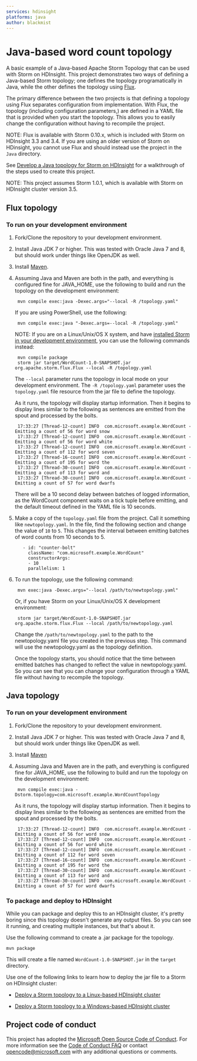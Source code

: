 ```yaml
---
services: hdinsight
platforms: java
author: blackmist
---
```


# Java-based word count topology

A basic example of a Java-based Apache Storm Topology that can be used with Storm on HDInsight. This project demonstrates two ways of defining a Java-based Storm topology; one defines the topology programatically in Java, while the other defines the topology using [Flux](https://storm.apache.org/releases/1.0.1/flux.html).

The primary difference between the two projects is that defining a topology using Flux separates configuration from implementation. With Flux, the topology (including configuration parameters,) are defined in a YAML file that is provided when you start the topology. This allows you to easily change the configuration without having to recompile the project.

NOTE: Flux is available with Storm 0.10.x, which is included with Storm on HDInsight 3.3 and 3.4. If you are using an older version of Storm on HDinsight, you cannot use Flux and should instead use the project in the `Java` directory.

See [Develop a Java topology for Storm on HDInsight](https://azure.microsoft.com/en-us/documentation/articles/hdinsight-storm-develop-java-topology) for a walkthrough of the steps used to create this project.

NOTE: This project assumes Storm 1.0.1, which is available with Storm on HDInsight cluster version 3.5.

## Flux topology

### To run on your development environment

1. Fork/Clone the repository to your development environment.

2. Install Java JDK 7 or higher. This was tested with Oracle Java 7 and 8, but should work under things like OpenJDK as well.

3. Install [Maven](http://maven.apache.org/).

4. Assuming Java and Maven are both in the path, and everything is configured fine for JAVA_HOME, use the following to build and run the topology on the development environment:

        mvn compile exec:java -Dexec.args="--local -R /topology.yaml"

    If you are using PowerShell, use the following:
    
        mvn compile exec:java "-Dexec.args=--local -R /topology.yaml"

    NOTE: If you are on a Linux/Unix/OS X system, and have [installed Storm in your development environment](http://storm.apache.org/releases/0.10.0/Setting-up-development-environment.html), you can use the following commands instead:

        mvn compile package
        storm jar target/WordCount-1.0-SNAPSHOT.jar org.apache.storm.flux.Flux --local -R /topology.yaml

    The `--local` parameter runs the topology in local mode on your development environment. The `-R /topology.yaml` parameter uses the `topology.yaml` file resource from the jar file to define the topology.

    As it runs, the topology will display startup information. Then it begins to display lines similar to the following as sentences are emitted from the spout and processed by the bolts.

        17:33:27 [Thread-12-count] INFO  com.microsoft.example.WordCount - Emitting a count of 56 for word snow
        17:33:27 [Thread-12-count] INFO  com.microsoft.example.WordCount - Emitting a count of 56 for word white
        17:33:27 [Thread-12-count] INFO  com.microsoft.example.WordCount - Emitting a count of 112 for word seven
        17:33:27 [Thread-16-count] INFO  com.microsoft.example.WordCount - Emitting a count of 195 for word the
        17:33:27 [Thread-30-count] INFO  com.microsoft.example.WordCount - Emitting a count of 113 for word and
        17:33:27 [Thread-30-count] INFO  com.microsoft.example.WordCount - Emitting a count of 57 for word dwarfs
    
    There will be a 10 second delay between batches of logged information, as the WordCount component waits on a tick tuple before emitting, and the default timeout defined in the YAML file is 10 seconds.

5. Make a copy of the `topology.yaml` file from the project. Call it something like `newtopology.yaml`. In the file, find the following section and change the value of `10` to `5`. This changes the interval between emitting batches of word counts from 10 seconds to 5.

          - id: "counter-bolt"
            className: "com.microsoft.example.WordCount"
            constructorArgs:
            - 10
            parallelism: 1

6. To run the topology, use the following command:

        mvn exec:java -Dexec.args="--local /path/to/newtopology.yaml"

    Or, if you have Storm on your Linux/Unix/OS X development environment:

        storm jar target/WordCount-1.0-SNAPSHOT.jar org.apache.storm.flux.Flux --local /path/to/newtopology.yaml

    Change the `/path/to/newtopology.yaml` to the path to the newtopology.yaml file you created in the previous step. This command will use the newtopology.yaml as the topology definition.

    Once the topology starts, you should notice that the time between emitted batches has changed to reflect the value in newtopology.yaml. So you can see that you can change your configuration through a YAML file without having to recompile the topology.

## Java topology

### To run on your development environment

1. Fork/Clone the repository to your development environment.

2. Install Java JDK 7 or higher. This was tested with Oracle Java 7 and 8, but should work under things like OpenJDK as well.

3. Install [Maven](http://maven.apache.org/)

4. Assuming Java and Maven are in the path, and everything is configured fine for JAVA_HOME, use the following to build and run the topology on the development environment:

        mvn compile exec:java -Dstorm.topology=com.microsoft.example.WordCountTopology

	As it runs, the topology will display startup information. Then it begins to display lines similar to the following as sentences are emitted from the spout and processed by the bolts.

        17:33:27 [Thread-12-count] INFO  com.microsoft.example.WordCount - Emitting a count of 56 for word snow
        17:33:27 [Thread-12-count] INFO  com.microsoft.example.WordCount - Emitting a count of 56 for word white
        17:33:27 [Thread-12-count] INFO  com.microsoft.example.WordCount - Emitting a count of 112 for word seven
        17:33:27 [Thread-16-count] INFO  com.microsoft.example.WordCount - Emitting a count of 195 for word the
        17:33:27 [Thread-30-count] INFO  com.microsoft.example.WordCount - Emitting a count of 113 for word and
        17:33:27 [Thread-30-count] INFO  com.microsoft.example.WordCount - Emitting a count of 57 for word dwarfs

### To package and deploy to HDInsight

While you can package and deploy this to an HDInsight cluster, it's pretty boring since this topology doesn't generate any output files. So you can see it running, and creating multiple instances, but that's about it.

Use the following command to create a .jar package for the topology.

	mvn package

This will create a file named `WordCount-1.0-SNAPSHOT.jar` in the `target` directory.
	
Use one of the following links to learn how to deploy the jar file to a Storm on HDInsight cluster:

* [Deploy a Storm topology to a Linux-based HDInsight cluster](https://azure.microsoft.com/en-us/documentation/articles/hdinsight-storm-deploy-monitor-topology-linux/)

* [Deploy a Storm topology to a Windows-based HDInsight cluster](https://azure.microsoft.com/en-us/documentation/articles/hdinsight-storm-deploy-monitor-topology/)

## Project code of conduct

This project has adopted the [Microsoft Open Source Code of Conduct](https://opensource.microsoft.com/codeofconduct/). For more information see the [Code of Conduct FAQ](https://opensource.microsoft.com/codeofconduct/faq/) or contact [opencode@microsoft.com](mailto:opencode@microsoft.com) with any additional questions or comments.